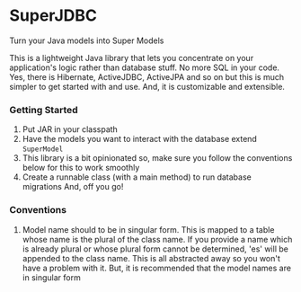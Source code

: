 # SuperJDBC
Turn your Java models into Super Models

This is a lightweight Java library that lets you concentrate on your application's logic rather than database stuff. No more SQL
in your code. Yes, there is Hibernate, ActiveJDBC, ActiveJPA and so on but this is much simpler to get started with and use. 
And, it is customizable and extensible.

### Getting Started
  1. Put JAR in your classpath
  2. Have the models you want to interact with the database extend `SuperModel`
  3. This library is a bit opinionated so, make sure you follow the conventions below for this to work smoothly
  4. Create a runnable class (with a main method) to run database migrations
And, off you go!

### Conventions
  1. Model name should to be in singular form. This is mapped to a table whose name is the plural of the class name. If you provide
    a name which is already plural or whose plural form cannot be determined, 'es' will be appended to the class name. This is all
    abstracted away so you won't have a problem with it. But, it is recommended that the model names are in singular form
  
  
